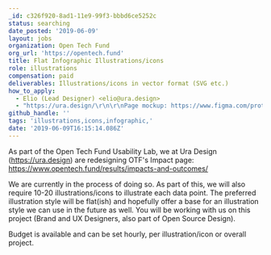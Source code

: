 ```yaml
---
_id: c326f920-8ad1-11e9-99f3-bbbd6ce5252c
status: searching
date_posted: '2019-06-09'
layout: jobs
organization: Open Tech Fund
org_url: 'https://opentech.fund'
title: Flat Infographic Illustrations/icons
role: illustrations
compensation: paid
deliverables: Illustrations/icons in vector format (SVG etc.)
how_to_apply:
  - Elio (Lead Designer) <elio@ura.design>
  - "https://ura.design/\r\n\r\nPage mockup: https://www.figma.com/proto/NHrPwDhOz1aDbKy2eR93HR8m/Impacts-and-Outcomes?node-id=6%3A15&viewport=426%2C413%2C0.07685817778110504&scaling=min-zoom\r\n"
github_handle: ''
tags: 'illustrations,icons,infographic,'
date: '2019-06-09T16:15:14.086Z'
---
```

As part of the Open Tech Fund Usability Lab, we at Ura Design (https://ura.design) are redesigning OTF's Impact page:
https://www.opentech.fund/results/impacts-and-outcomes/

We are currently in the process of doing so. As part of this, we will also require 10-20 illustrations/icons to illustrate each data point. The preferred illustration style will be flat(ish) and hopefully offer a base for an illustration style we can use in the future as well. You will be working with us on this project (Brand and UX Designers, also part of Open Source Design).

Budget is available and can be set hourly, per illustration/icon or overall project.
